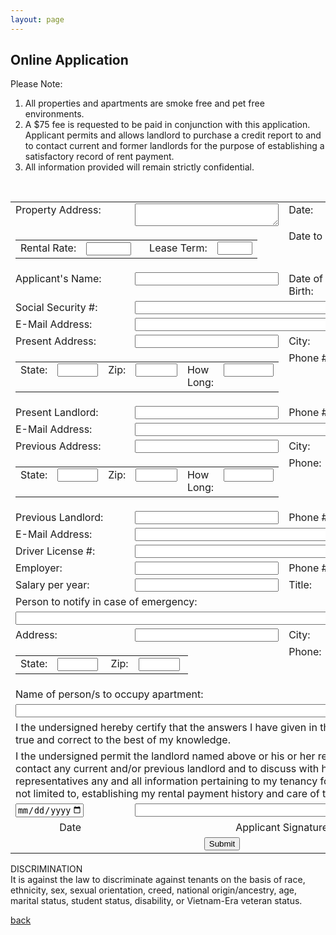 ```yaml
---
layout: page
---
```


## Online Application

Please Note:<br/>
1. All properties and apartments are smoke free and pet free environments.
2. A $75 fee is requested to be paid in conjunction with this application.  Applicant permits and allows landlord to purchase a credit report to and to contact current and  former landlords for the purpose of establishing a satisfactory record of rent payment.  
3. All information provided will remain strictly confidential.
<br>
<!-- modify this form HTML and place wherever you want your form -->
<form action="https://formspree.io/f/mvolzdgq" method="POST">
  <input type="hidden" name="_subject" value="Online Application from Website" />
  <table style='border-collapse:collapse'>
    <tr>
      <td valign='top'>
        <label>Property Address:</label>
      </td>
      <td colspan='3'>
        <textarea style="width:100%" name="_propertyAddress" required></textarea>
      </td>
      <td valign='top'>
        <label>Date:</label>
      </td>
      <td valign='top' align='left'>
        <input type="date" style="width:100%" name="_todaysDate" min="2022-01-01" max="2099-12-31" required/>
      </td>
    </tr>
    <tr>
      <td colspan='4' cellspacing='0' cellpadding='0'>
        <table cellspacing='0' cellpadding='0'>
          <tr>
            <td valign='top'>
              <label>Rental Rate:</label>
            </td>
            <td valign='top' align='left'>
              <input type="number" name="_rentalRate" min="1" max="3000" required/>&nbsp;&nbsp;&nbsp;
            </td>
            <td valign='top'>
              <label>Lease Term:</label>
            </td>
            <td valign='top' align='left'>
              <input type="number" name="_leaseTerm" min="1" max="60" required/>
            </td>
          </tr>
        </table>
    </td>
      <td valign='top' nowrap>
        <label>Date to Start:</label>
      </td>
      <td valign='top' align='left'>
        <input type="date" style="width:100%" name="_dateToStart" min="2022-01-01" max="2099-12-31" required/>
      </td>
    </tr>
    <tr>
      <td valign='top'>
        <label>Applicant's Name:</label>
      </td>
      <td colspan='3' valign='top' align='left'>
        <input type="text" style="width:100%" name="_applicantsName" required/>
      </td>
      <td valign='top'>
        <label>Date of Birth:</label>
      </td>
      <td valign='top' align='left'>
        <input type="date" style="width:100%" name="_dateOfBirth" max="2099-12-31" required/>
      </td>
    </tr>
    <tr>
      <td valign='top'>
        <label>Social Security #:</label>
      </td>
      <td colspan='5' valign='top' align='left'>
        <input type="text" style="width:100%" name="_socialSecurityNumber" required/>
      </td>
    </tr>
    <tr>
      <td valign='top'>
        <label>E-Mail Address:</label>
      </td>
      <td colspan='5' valign='top' align='left'>
        <input type="email" style="width:100%" name="_emailAddress" required />
      </td>
    </tr>
    <tr>
      <td  valign='top'>
        <label>Present Address:</label>
      </td>
      <td colspan='3' valign='top' align='left'>
        <input type="text" style="width:100%" name="_presentAddress" required/>
      </td>
      <td valign='top'>
        <label>City:</label>
      </td>
      <td valign='top' align='left'>
        <input type="text" style="width:100%" name="_presentAddressCity" required/>
      </td>
    </tr>
    <tr>
      <td colspan='4' cellspacing='0' cellpadding='0'>
        <table cellspacing='0' cellpadding='0'>
          <tr>
            <td  valign='top'>
              <label>State:</label>
            </td>
            <td valign='top' align='left'>
              <input type="text" size="5" name="_presentAddressState" required/>&nbsp;
            </td>
            <td valign='top'>
              <label>Zip:</label>
            </td>
            <td valign='top' align='left'>
              <input type="number" style="width: 5em" maxlength="5" name="_presentAddressZip" required/>&nbsp;
            </td>
            <td valign='top'>
              <label>How Long:</label>
            </td>
            <td valign='top' align='left'>
              <input type="number" style="width: 6em" name="_presentAddressHowLong" required/>
            </td>
          </tr>
        </table>
      </td>
      <td valign='top'>
        <label>Phone #:</label>
      </td>      
      <td valign='top' align='left'>
        <input type="text" style="width:100%" name="_presentAddressPhone" required/>
      </td>      
    </tr>
    <tr>
      <td valign='top'>
        <label>Present Landlord:</label>
      </td>
      <td valign='top' align='left' colspan='3'>
        <input type="text" style="width:100%" name="_presentLandlord" required/>
      </td>
      <td valign='top'>
        <label>Phone #:</label>
      </td>      
      <td valign='top' align='left'>
        <input type="text" style="width:100%" name="_presentLandlordPhone" required/>
      </td>     
    </tr>
    <tr>
      <td valign='top'>
        <label>E-Mail Address:</label>
      </td>
      <td colspan='5' valign='top' align='left'>
        <input type="email" style="width:100%" name="__presentLandlordEmailAddress" required />
      </td>
    </tr>    
    <tr>
      <td  valign='top'>
        <label>Previous Address:</label>
      </td>
      <td colspan='3' valign='top' align='left'>
        <input type="text" style="width:100%" name="_previousAddress"/>
      </td>
      <td valign='top'>
        <label>City:</label>
      </td>
      <td valign='top' align='left'>
        <input type="text" style="width:100%" name="_previousAddressCity"/>
      </td>
    </tr>
    <tr>
      <td colspan='4' cellspacing='0' cellpadding='0'>
        <table cellspacing='0' cellpadding='0'>
          <tr>
            <td  valign='top'>
              <label>State:</label>
            </td>
            <td valign='top' align='left'>
              <input type="text" size="5" name="_previousAddressState"/>&nbsp;
            </td>
            <td valign='top'>
              <label>Zip:</label>
            </td>
            <td valign='top' align='left'>
              <input type="number" style="width: 5em" maxlength="5" name="_previousAddressZip"/>&nbsp;
            </td>
            <td valign='top'>
              <label>How Long:</label>
            </td>
            <td valign='top' align='left'>
              <input type="number" style="width: 6em" name="_previousAddressHowLong"/>
            </td>
          </tr>
        </table>
      </td>
      <td valign='top'>
        <label>Phone:</label>
      </td>      
      <td valign='top' align='left'>
        <input type="text" style="width:100%" name="_previousAddressPhone" required/>
      </td>      
    </tr>
    <tr>
      <td valign='top'>
        <label>Previous Landlord:</label>
      </td>
      <td valign='top' align='left' colspan='3'>
        <input type="text" style="width:100%" name="_previousLandlord" required/>
      </td>
      <td valign='top'>
        <label>Phone #:</label>
      </td>      
      <td valign='top' align='left'>
        <input type="text" style="width:100%" name="_previousLandlordPhone" required/>
      </td>     
    </tr>
    <tr>
      <td valign='top'>
        <label>E-Mail Address:</label>
      </td>
      <td colspan='5' valign='top' align='left'>
        <input type="email" style="width:100%" name="__previousLandlordEmailAddress" required />
      </td>
    </tr>
    <tr>
      <td valign='top'>
        <label>Driver License #:</label>
      </td>
      <td colspan='5' valign='top' align='left'>
        <input type="text" style="width:100%" name="_driversLicenseNumber" />
      </td>
    </tr>    
    <tr>
      <td valign='top'>
        <label>Employer:</label>
      </td>
      <td valign='top' align='left' colspan='3'>
        <input type="text" style="width:100%" name="_employer" />
      </td>
      <td valign='top'>
        <label>Phone #:</label>
      </td>      
      <td valign='top' align='left'>
        <input type="text" style="width:100%" name="_employerPhone" />
      </td>     
    </tr>
    <tr>
      <td valign='top'>
        <label>Salary per year:</label>
      </td>
      <td valign='top' align='left' colspan='3'>
        <input type="number" style="width:100%" name="_salaryPerYear" />
      </td>      
      <td valign='top'>
        <label>Title:</label>
      </td>      
      <td valign='top' align='left'>
        <input type="text" style="width:100%" name="_employmentTitle" />
      </td>     
    </tr>
    <tr>
      <td valign='top' colspan='6'>
        <label>Person to notify in case of emergency:</label>
      </td>
    </tr>
      <td valign='top' colspan='6' align='left'>
        <input type="text" style="width:100%" name="_emergencyContactName" />
      </td>
    </tr>
    <tr>
      <td  valign='top'>
        <label>Address:</label>
      </td>
      <td colspan='3' valign='top' align='left'>
        <input type="text" style="width:100%" name="_emergencyContactAddress" required/>
      </td>
      <td valign='top'>
        <label>City:</label>
      </td>
      <td valign='top' align='left'>
        <input type="text" style="width:100%" name="_emergencyContactCity" required/>
      </td>
    </tr>  
    <tr>
      <td colspan='4' cellspacing='0' cellpadding='0'>
        <table cellspacing='0' cellpadding='0'>
          <tr>
            <td  valign='top'>
              <label>State:</label>
            </td>
            <td valign='top' align='left'>
              <input type="text" size="5" name="_emergencyContactState"/>&nbsp;
            </td>
            <td valign='top'>
              <label>Zip:</label>
            </td>
            <td valign='top' align='left'>
              <input type="number" style="width: 5em" maxlength="5" name="_emergencyContactZip"/>&nbsp;
            </td>
          </tr>
        </table>
      </td>
      <td valign='top'>
        <label>Phone:</label>
      </td>      
      <td valign='top' align='left'>
        <input type="text" style="width:100%" name="_emergencyContactPhone" required/>
      </td>      
    </tr>  
    <tr>
      <td colspan='6' align='left'>
        <label>Name of person/s to occupy apartment:</label>
      </td>
    </tr>
    <tr>
      <td colspan='6' align='left'>
        <input type="text" name="_personsOccupyApartment" style="width:100%" required/>
      </td>
    </tr>
    <tr rowspan='2'>
      <td colspan='6' align='left'>
        <label>I the undersigned hereby certify that the answers I have given in this application are true and correct to the best of my knowledge.</label>
      </td>
    </tr>
    <tr rowspan='2'>
      <td colspan='6' align='left'>
        <label>I the undersigned permit the landlord named above or his or her representative(s) to contact any current and/or previous landlord and to discuss with him or her or his or her representatives any and all information pertaining to my tenancy for the purpose of, but not limited to, establishing my rental payment history and care of the rental property.</label>
      </td>
    </tr>
    <tr rowspan='2'>
      <td valign='top' align='left'>
        <input type="date" name="_dateSigned" min="2022-01-01" max="2099-12-31" required/>
      </td>
      <td valign='top' align='left' colspan='5'>
        <input type="text" style="width:100%" name="_applicantSignature" required/>
      </td>  
    </tr>
    <tr>
      <td valign='top' align='center'>
        <label>Date</label>
      </td>
      <td valign='top' align='center' colspan='5'>
        <label>Applicant Signature</label>
      </td>  
    </tr>    
    <tr>
      <td colspan='6' align='center'>
        <button type="submit">Submit</button>        
      </td>
    </tr>    
  </table>
</form>


DISCRIMINATION<br/>
It is against the law to discriminate against tenants on the basis of race, ethnicity, sex, sexual orientation, creed, national origin/ancestry, age, marital status, student status, disability, or Vietnam-Era veteran status.

[back](./)
